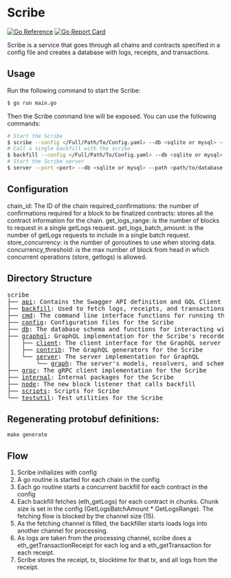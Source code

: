 # Scribe

[![Go Reference](https://pkg.go.dev/badge/github.com/synapsecns/sanguine/services/scribe.svg)](https://pkg.go.dev/github.com/synapsecns/sanguine/services/scribe)
[![Go Report Card](https://goreportcard.com/badge/github.com/synapsecns/sanguine/services/scribe)](https://goreportcard.com/report/github.com/synapsecns/sanguine/services/scribe)


Scribe is a service that goes through all chains and contracts specified in a config file and creates a database with logs, receipts, and transactions.

## Usage

Run the following command to start the Scribe:

```bash
$ go run main.go
```
Then the Scribe command line will be exposed. You can use the following commands:

```bash
# Start the Scribe
$ scribe --config </Full/Path/To/Config.yaml> --db <sqlite or mysql> --path <path/to/database or database url>
# Call a single backfill with the scribe
$ backfill --config </Full/Path/To/Config.yaml> --db <sqlite or mysql> --path <path/to/database or database url>
# Start the Scribe server
$ server --port <port> --db <sqlite or mysql> --path <path/to/database or database url>
```

## Configuration

chain_id: The ID of the chain
required_confirmations: the number of confirmations required for a block to be finalized
contracts: stores all the contract information for the chain.
get_logs_range: is the number of blocks to request in a single getLogs request.
get_logs_batch_amount: is the number of getLogs requests to include in a single batch request.
store_concurrency: is the number of goroutines to use when storing data.
concurrency_threshold: is the max number of block from head in which concurrent operations (store, getlogs) is allowed.




## Directory Structure

<pre>
scribe
├── <a href="./api">api</a>: Contains the Swagger API definition and GQL Client tests.
├── <a href="./backfill">backfill</a>: Used to fetch logs, receipts, and transactions to store in the database
├── <a href="./cmd">cmd</a>: The command line interface functions for running the Scribe and GraphQL server
├── <a href="./config">config</a>: Configuration files for the Scribe
├── <a href="./db">db</a>: The database schema and functions for interacting with the database
├── <a href="./graphql">graphql</a>: GraphQL implementation for the Scribe's recorded data
│   ├── <a href="./graphql/client">client</a>: The client interface for the GraphQL server
│   ├── <a href="./graphql/contrib">contrib</a>: The GraphQL generators for the Scribe
│   └── <a href="./graphql/server">server</a>: The server implementation for GraphQL
│       └── <a href="./graphql/server/graph">graph</a>: The server's models, resolvers, and schemas
├── <a href="./grpc">grpc</a>: The gRPC client implementation for the Scribe
├── <a href="./internal">internal</a>: Internal packages for the Scribe
├── <a href="./node">node</a>: The new block listener that calls backfill
├── <a href="./scripts">scripts</a>: Scripts for Scribe
└── <a href="./testutil">testutil</a>: Test utilities for the Scribe
</pre>

## Regenerating protobuf definitions:

`make generate`


## Flow

1. Scribe initializes with config
2. A go routine is started for each chain in the config
3. Each go routine starts a concurrent backfill for each contract in the config
4. Each backfill fetches (eth_getLogs) for each contract in chunks. Chunk size is set in the config (GetLogsBatchAmount * GetLogsRange). The fetching flow is blocked by the channel size (15).
5. As the fetching channel is filled, the backfiller starts loads logs into another channel for processing.
6. As logs are taken from the processing channel, scribe does a eth_getTransactionReceipt for each log and a eth_getTransaction for each receipt.
7. Scribe stores the receipt, tx, blocktime for that tx, and all logs from the receipt.
